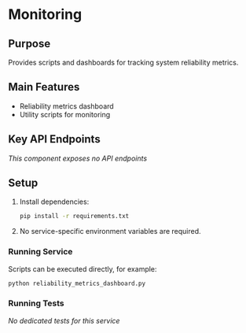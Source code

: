 # Monitoring

## Purpose
Provides scripts and dashboards for tracking system reliability metrics.

## Main Features
- Reliability metrics dashboard
- Utility scripts for monitoring

## Key API Endpoints
_This component exposes no API endpoints_

## Setup
1. Install dependencies:
   ```bash
   pip install -r requirements.txt
   ```
2. No service-specific environment variables are required.

### Running Service
Scripts can be executed directly, for example:
```bash
python reliability_metrics_dashboard.py
```

### Running Tests
_No dedicated tests for this service_
